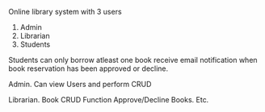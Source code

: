 Online library system with 3 users
1. Admin
2. Librarian
3. Students

Students can only borrow atleast one book
receive email notification when book reservation has been approved or decline.


Admin. Can view Users and perform CRUD

Librarian.
Book CRUD Function
Approve/Decline Books.
Etc.
